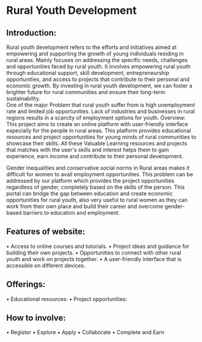 # Rural Youth Development

## Introduction:
Rural youth development refers to the efforts and initiatives aimed at empowering and supporting the growth of young individuals residing in rural areas. Mainly focuses on addressing the specific needs, challenges and opportunities faced by rural youth. It involves empowering rural youth through educational support, skill development, entrepreneurship opportunities, and access to projects that contribute to their personal and economic growth. By investing in rural youth development, we can foster a brighter future for rural communities and ensure their long-term sustainability.	
One of the major Problem that rural youth suffer from is high unemployment rate and limited job opportunities. Lack of industries and businesses in rural regions results in a scarcity of employment options for youth.
Overview:
This project aims to create an online platform with user-friendly interface especially for the people in rural areas. This platform provides educational resources and project opportunities for young minds of rural communities to showcase their skills. All these Valuable Learning resources and projects that matches with the user's skills and interest helps them to gain experience, earn income and contribute to their personal development.






Gender inequalities and conservative social norms in Rural areas makes it difficult for women to avail employment opportunities. This problem can be addressed by our platform which provides the project opportunities regardless of gender, completely based on the skills of the person. This portal can bridge the gap between education and create economic opportunities for rural youth, also very useful to rural women as they can work from their own place and build their career and overcome gender-based barriers to education and employment.
## Features of website:
•	Access to online courses and tutorials.
•	Project ideas and guidance for building their own projects.
•	Opportunities to connect with other rural youth and work on projects together.
•	A user-friendly interface that is accessible on different devices.

## Offerings: 
•	Educational resources:
•	Project opportunities:
## How to involve: 
•	Register
•	Explore
•	Apply
•	Collaborate
•	Complete and Earn
